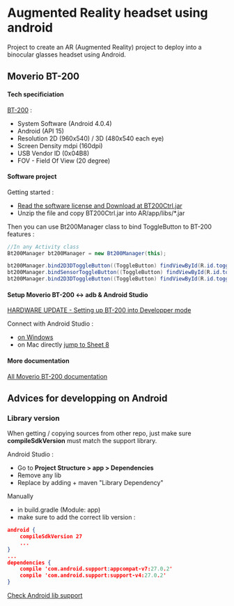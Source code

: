 # Augmented Reality headset using android
Project to create an AR (Augmented Reality) project to deploy into a binocular glasses headset using Android.


## Moverio BT-200

#### Tech specificiation

[BT-200](https://tech.moverio.epson.com/en/bt-200/pdf/bt200_tiw1405ce.pdf) :

* System Software (Android 4.0.4)
* Android (API 15)
* Resolution 2D (960x540) / 3D (480x540 each eye) 
* Screen Density mdpi (160dpi)
* USB Vendor ID (0x04B8)
* FOV - Field Of View (20 degree)

#### Software project

Getting started :

* [Read the software license and Download at BT200Ctrl.jar](https://tech.moverio.epson.com/en/bt-200/sdk_download.html)
* Unzip the file and copy BT200Ctrl.jar into AR/app/libs/*.jar

Then you can use Bt200Manager class to bind ToggleButton to BT-200 features :

```Java
//In any Activity class
Bt200Manager bt200Manager = new Bt200Manager(this);

bt200Manager.bind2D3DToggleButton((ToggleButton) findViewById(R.id.toggleButton_2d3d));
bt200Manager.bindSensorToggleButton((ToggleButton) findViewById(R.id.toggleButton_sensor));
bt200Manager.bind2D3DToggleButton((ToggleButton) findViewById(R.id.toggleButton_amute));
```

#### Setup Moverio BT-200 <-> adb & Android Studio

[HARDWARE UPDATE - Setting up BT-200 into Developper mode](https://tech.moverio.epson.com/en/bt-200/pdf/bt200_dos1602_en.pdf)

Connect with Android Studio :

* [on Windows](https://tech.moverio.epson.com/en/bt-200/pdf/bt200_adb1505a_en.pdf)
* on Mac directly [jump to Sheet 8](https://tech.moverio.epson.com/en/bt-200/pdf/bt200_adb1505a_en.pdf)


#### More documentation

[All Moverio BT-200 documentation](https://tech.moverio.epson.com/en/bt-200/tools.html)

## Advices for developping on Android

### Library version

When getting / copying sources from other repo, just make sure **compileSdkVersion** must match the support library.

Android Studio : 

* Go to **Project Structure > app > Dependencies**
* Remove any lib
* Replace by adding + maven "Library Dependency"


Manually 

* in build.gradle (Module: app) 
* make sure to add the correct lib version :

```JSON
android {
    compileSdkVersion 27
    ...
}
...
dependencies {
    compile 'com.android.support:appcompat-v7:27.0.2'
    compile 'com.android.support:support-v4:27.0.2'
}
```

[Check Android lib support](https://developer.android.com/topic/libraries/support-library/packages.html)
